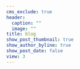 ```yaml
---
cms_exclude: true
header:
  caption: ""
  image: ""
title: blog
show_post_thumbnail: true
show_author_byline: true
show_post_date: false
view: 3
---
```

